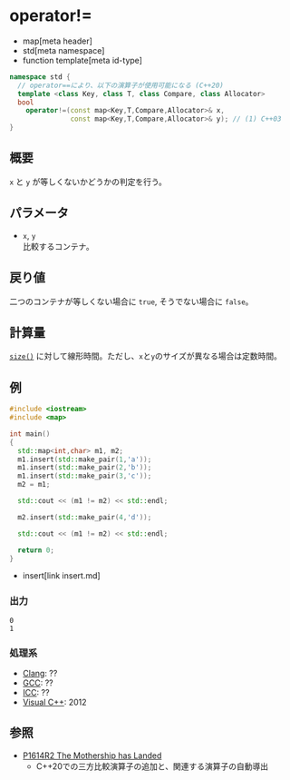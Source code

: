 # operator!=
* map[meta header]
* std[meta namespace]
* function template[meta id-type]

```cpp
namespace std {
  // operator==により、以下の演算子が使用可能になる (C++20)
  template <class Key, class T, class Compare, class Allocator>
  bool
    operator!=(const map<Key,T,Compare,Allocator>& x,
               const map<Key,T,Compare,Allocator>& y); // (1) C++03
}
```

## 概要
`x` と `y` が等しくないかどうかの判定を行う。


## パラメータ
- `x`, `y`<br/>
比較するコンテナ。


## 戻り値
二つのコンテナが等しくない場合に `true`, そうでない場合に `false`。


## 計算量
[`size()`](/reference/map/map/size.md) に対して線形時間。ただし、`x`と`y`のサイズが異なる場合は定数時間。


## 例
```cpp example
#include <iostream>
#include <map>

int main()
{
  std::map<int,char> m1, m2;
  m1.insert(std::make_pair(1,'a'));
  m1.insert(std::make_pair(2,'b'));
  m1.insert(std::make_pair(3,'c'));
  m2 = m1;

  std::cout << (m1 != m2) << std::endl;

  m2.insert(std::make_pair(4,'d'));

  std::cout << (m1 != m2) << std::endl;

  return 0;
}
```
* insert[link insert.md]

### 出力
```
0
1
```

### 処理系
- [Clang](/implementation.md#clang): ??
- [GCC](/implementation.md#gcc): ??
- [ICC](/implementation.md#icc): ??
- [Visual C++](/implementation.md#visual_cpp): 2012


## 参照
- [P1614R2 The Mothership has Landed](https://www.open-std.org/jtc1/sc22/wg21/docs/papers/2019/p1614r2.html)
    - C++20での三方比較演算子の追加と、関連する演算子の自動導出
